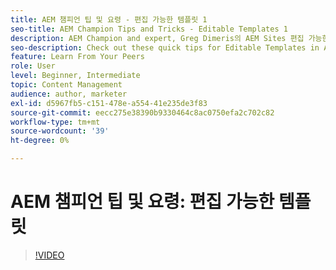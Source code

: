 ```yaml
---
title: AEM 챔피언 팁 및 요령 - 편집 가능한 템플릿 1
seo-title: AEM Champion Tips and Tricks - Editable Templates 1
description: AEM Champion and expert, Greg Dimeris의 AEM Sites 편집 가능한 템플릿 빠른 팁을 확인하십시오. 오늘 인스턴스에서 사용해 보십시오.
seo-description: Check out these quick tips for Editable Templates in AEM Sites by AEM Champion and expert, Greg Dimeris. Try them out in your instance today.
feature: Learn From Your Peers
role: User
level: Beginner, Intermediate
topic: Content Management
audience: author, marketer
exl-id: d5967fb5-c151-478e-a554-41e235de3f83
source-git-commit: eecc275e38390b9330464c8ac0750efa2c702c82
workflow-type: tm+mt
source-wordcount: '39'
ht-degree: 0%

---
```


# AEM 챔피언 팁 및 요령: 편집 가능한 템플릿

>[!VIDEO](https://video.tv.adobe.com/v/3409424?quality=12&learn=on)
